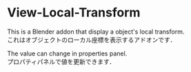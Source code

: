 # View-Local-Transform
This is a Blender addon that display a object's local transform.  
これはオブジェクトのローカル座標を表示するアドオンです．

The value can change in properties panel.  
プロパティパネルで値を更新できます．
